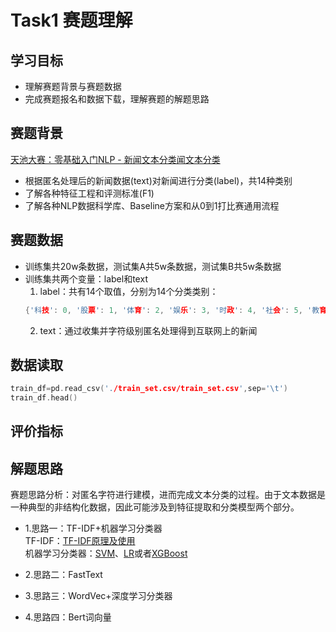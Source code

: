 # Task1 赛题理解 

## 学习目标
- 理解赛题背景与赛题数据
- 完成赛题报名和数据下载，理解赛题的解题思路

## 赛题背景
[天池大赛：零基础入门NLP - 新闻文本分类闻文本分类](https://tianchi.aliyun.com/competition/entrance/531810/introduction?spm=5176.12281973.1005.1.3dd51f54YfiseM) </br>
- 根据匿名处理后的新闻数据(text)对新闻进行分类(label)，共14种类别
- 了解各种特征工程和评测标准(F1)
- 了解各种NLP数据科学库、Baseline方案和从0到1打比赛通用流程

## 赛题数据
- 训练集共20w条数据，测试集A共5w条数据，测试集B共5w条数据
- 训练集共两个变量：label和text </br>
  1. label：共有14个取值，分别为14个分类类别：
  ``` c++
  {'科技': 0, '股票': 1, '体育': 2, '娱乐': 3, '时政': 4, '社会': 5, '教育': 6, '财经': 7, '家居': 8, '游戏': 9, '房产': 10, '时尚': 11, '彩票': 12, '星座': 13}
  ```
  2. text：通过收集并字符级别匿名处理得到互联网上的新闻</br>

## 数据读取
``` c++
train_df=pd.read_csv('./train_set.csv/train_set.csv',sep='\t')
train_df.head()
```

## 评价指标


## 解题思路
赛题思路分析：对匿名字符进行建模，进而完成文本分类的过程。由于文本数据是一种典型的非结构化数据，因此可能涉及到特征提取和分类模型两个部分。</br>
- 1.思路一：TF-IDF+机器学习分类器 </br>
    TF-IDF：[TF-IDF原理及使用](https://blog.csdn.net/zrc199021/article/details/53728499) </br>
    机器学习分类器：[SVM](https://www.jb51.net/article/131580.htm)、[LR](https://scikit-learn.org/stable/modules/generated/sklearn.linear_model.LogisticRegression.html#sklearn.linear_model.LogisticRegression)或者[XGBoost](https://www.analyticsvidhya.com/blog/2016/03/complete-guide-parameter-tuning-xgboost-with-codes-python/)

- 2.思路二：FastText

- 3.思路三：WordVec+深度学习分类器

- 4.思路四：Bert词向量
